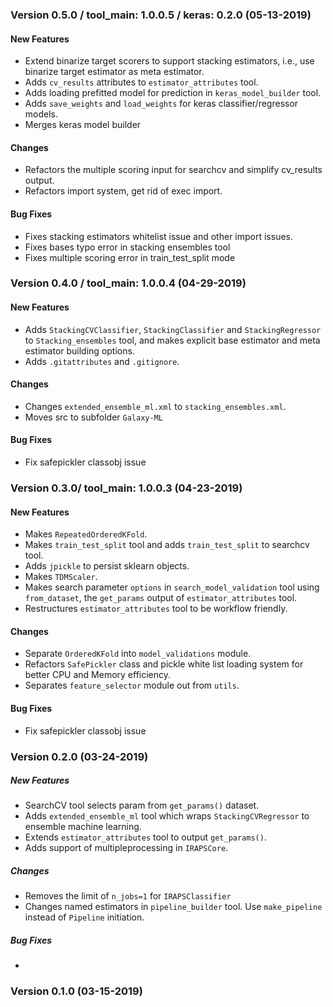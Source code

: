 ### Version 0.5.0 / tool_main: 1.0.0.5 / keras: 0.2.0 (05-13-2019)

#### New Features

- Extend binarize target scorers to support stacking estimators, i.e., use binarize target estimator as meta estimator.
- Adds `cv_results` attributes to `estimator_attributes` tool.
- Adds loading prefitted model for prediction in `keras_model_builder` tool.
- Adds `save_weights` and `load_weights` for keras classifier/regressor models.
- Merges keras model builder

#### Changes

- Refactors the multiple scoring input for searchcv and simplify cv_results output.
- Refactors import system, get rid of exec import.

#### Bug Fixes

- Fixes stacking estimators whitelist issue and other import issues.
- Fixes bases typo error in stacking ensembles tool
- Fixes multiple scoring error in train_test_split mode


### Version 0.4.0 / tool_main: 1.0.0.4 (04-29-2019)

#### New Features

- Adds `StackingCVClassifier`, `StackingClassifier` and `StackingRegressor` to `Stacking_ensembles` tool, and makes explicit base estimator and meta estimator building options.
- Adds `.gitattributes` and `.gitignore`.

#### Changes

- Changes `extended_ensemble_ml.xml` to `stacking_ensembles.xml`.
- Moves src to subfolder `Galaxy-ML`

#### Bug Fixes

- Fix safepickler classobj issue


### Version 0.3.0/ tool_main: 1.0.0.3 (04-23-2019)

#### New Features

- Makes `RepeatedOrderedKFold`.
- Makes `train_test_split` tool and adds `train_test_split` to searchcv tool.
- Adds `jpickle` to persist sklearn objects.
- Makes `TDMScaler`.
- Makes search parameter `options` in `search_model_validation` tool using `from_dataset`, the `get_params` output of 
`estimator_attributes` tool.
- Restructures `estimator_attributes` tool to be workflow friendly.

#### Changes

- Separate `OrderedKFold` into `model_validations` module.
- Refactors `SafePickler` class and pickle white list loading system for better CPU and Memory efficiency.
- Separates `feature_selector` module out from `utils`.

#### Bug Fixes

- Fix safepickler classobj issue


### Version 0.2.0 (03-24-2019)

##### New Features

- SearchCV tool selects param from `get_params()` dataset.
- Adds `extended_ensemble_ml` tool which wraps `StackingCVRegressor` to ensemble machine learning.
- Extends `estimator_attributes` tool to output `get_params()`.
- Adds support of multipleprocessing in `IRAPSCore`.

##### Changes

- Removes the limit of `n_jobs=1` for `IRAPSClassifier`
- Changes named estimators in `pipeline_builder` tool. Use `make_pipeline` instead of `Pipeline` initiation.


##### Bug Fixes

- 


### Version 0.1.0 (03-15-2019)

